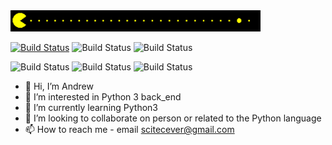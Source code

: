 <img src="https://github.com/AndreSci/Cpp/blob/main/data_loading.gif" alt="Загрузка данных" width="400">

[![Build Status](https://img.shields.io/badge/python-3.10-green)](https://www.python.org/downloads/) ![Build Status](https://img.shields.io/badge/GIL-2022-orange) ![Build Status](https://img.shields.io/badge/SQL-2021-orange) 

![Build Status](https://img.shields.io/badge/thread-2023-orange) ![Build Status](https://img.shields.io/badge/Multiprocessing-2024-orange) ![Build Status](https://img.shields.io/badge/Async-2023-orange)

- 👋 Hi, I’m Andrew
- 👀 I’m interested in Python 3 back_end
- 🌱 I’m currently learning Python3
- 💞️ I’m looking to collaborate on person or related to the Python language
- 📫 How to reach me - email scitecever@gmail.com

<!---
AndreSci/AndreSci is a ✨ special ✨ repository because its `README.md` (this file) appears on your GitHub profile.
You can click the Preview link to take a look at your changes.
--->
